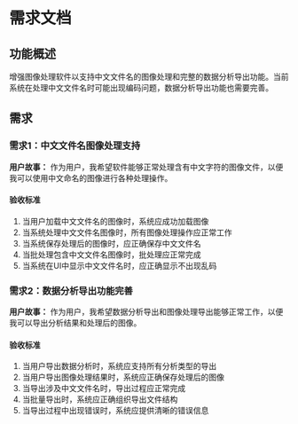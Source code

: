 # 需求文档

## 功能概述

增强图像处理软件以支持中文文件名的图像处理和完整的数据分析导出功能。当前系统在处理中文文件名时可能出现编码问题，数据分析导出功能也需要完善。

## 需求

### 需求1：中文文件名图像处理支持

**用户故事：** 作为用户，我希望软件能够正常处理含有中文字符的图像文件，以便我可以使用中文命名的图像进行各种处理操作。

#### 验收标准

1. 当用户加载中文文件名的图像时，系统应成功加载图像
2. 当系统处理中文文件名图像时，所有图像处理操作应正常工作
3. 当系统保存处理后的图像时，应正确保存中文文件名
4. 当批处理包含中文文件名图像时，批处理应正常完成
5. 当系统在UI中显示中文文件名时，应正确显示不出现乱码

### 需求2：数据分析导出功能完善

**用户故事：** 作为用户，我希望数据分析导出和图像处理导出能够正常工作，以便我可以导出分析结果和处理后的图像。

#### 验收标准

1. 当用户导出数据分析时，系统应支持所有分析类型的导出
2. 当用户导出图像处理结果时，系统应正确保存处理后的图像
3. 当导出涉及中文文件名时，导出过程应正常完成
4. 当批量导出时，系统应正确组织导出文件结构
5. 当导出过程中出现错误时，系统应提供清晰的错误信息